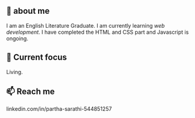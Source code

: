 ## 👋 about me
I am an English Literature Graduate. I am currently learning *web development*. I have completed the HTML and CSS part and Javascript is ongoing.

## 🌱 Current focus
Living.

## 📫 Reach me
linkedin.com/in/partha-sarathi-544851257
